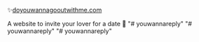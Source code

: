 ✨[doyouwannagooutwithme.com](http://doyouwannagooutwithme.com) 

A website to invite your lover for a date 🥰
"# youwannareply" 
"# youwannareply" 
"# youwannareply" 
